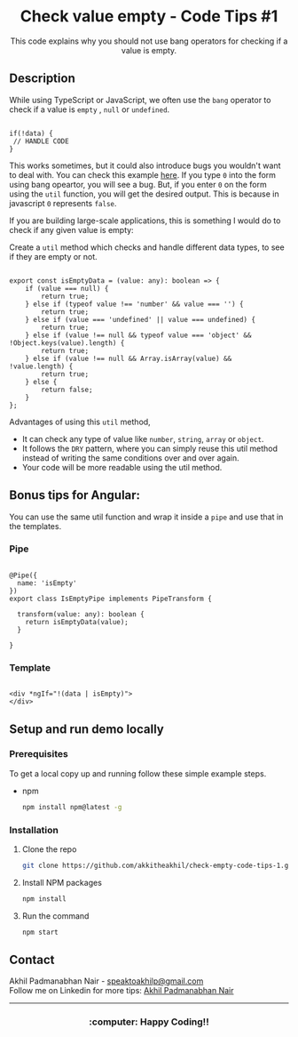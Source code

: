 <p align="center">

  <h1 align="center">Check value empty - Code Tips #1</h1>

  <p align="center">
    This code explains why you should not use bang operators for checking if a value is empty.
</p>

## Description

While using TypeScript or JavaScript,
we often use the `bang` operator to check if a value is `empty` , `null` or `undefined`.

```

if(!data) {
 // HANDLE CODE
}

```

This works sometimes, but it could also introduce bugs you wouldn't want to deal with. 
You can check this example [here](https://akkitheakhil.github.io/check-empty-code-tips-1/).
If you type `0` into the form using bang opeartor, you will see a bug. But, if you enter `0` on the form using the `util` function, you will get the desired output.
This is because in javascript `0` represents `false`. 

If you are building large-scale applications, this is something I would do to check if any given value is empty:

Create a `util` method which checks and handle different data types, to see if they are empty or not. 

```

export const isEmptyData = (value: any): boolean => {
    if (value === null) {
        return true;
    } else if (typeof value !== 'number' && value === '') {
        return true;
    } else if (value === 'undefined' || value === undefined) {
        return true;
    } else if (value !== null && typeof value === 'object' && !Object.keys(value).length) {
        return true;
    } else if (value !== null && Array.isArray(value) && !value.length) {
        return true;
    } else {
        return false;
    }
};

```

Advantages of using this `util` method,

- It can check any type of value like `number`, `string`, `array` or `object`.
- It follows the `DRY` pattern,
  where you can simply reuse this util method instead of writing the same conditions over and over again.
- Your code will be more readable using the util method.

## Bonus tips for Angular:

You can use the same util function and wrap it inside a `pipe` and use that in the templates.

### Pipe

```

@Pipe({
  name: 'isEmpty'
})
export class IsEmptyPipe implements PipeTransform {

  transform(value: any): boolean {
    return isEmptyData(value);
  }

}

```

### Template

```

<div *ngIf="!(data | isEmpty)">
</div>

```

## Setup and run demo locally

### Prerequisites

To get a local copy up and running follow these simple example steps.

- npm
  ```sh
  npm install npm@latest -g
  ```

### Installation

1. Clone the repo
   ```sh
   git clone https://github.com/akkitheakhil/check-empty-code-tips-1.git
   ```
2. Install NPM packages
   ```sh
   npm install
   ```
3. Run the command
   ```sh
   npm start
   ```

<!-- CONTACT -->

## Contact

Akhil Padmanabhan Nair - speaktoakhilp@gmail.com <br />
Follow me on Linkedin for more tips: [Akhil Padmanabhan Nair](https://www.linkedin.com/in/akhilpadmanabhan/)

  <hr>

  <h3 align="center"> :computer: Happy Coding!!</h1>
